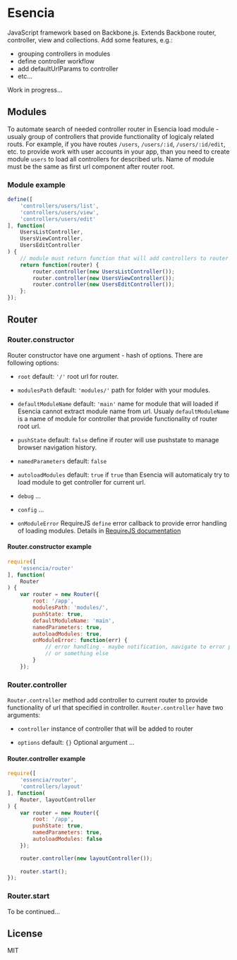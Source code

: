 # Esencia

JavaScript framework based on Backbone.js. Extends Backbone router, controller, view and collections. Add some features, e.g.:

* grouping controllers in modules
* define controller workflow
* add defaultUrlParams to controller
* etc...

Work in progress...


## Modules
To automate search of needed controller router in Esencia load module - usualy group of controllers that provide functionality of logicaly related routs. For example, if you have routes `/users`, `/users/:id`, `/users/:id/edit`, etc. to provide work with user accounts in your app, than you need to create module `users` to load all controllers for described urls. Name of module must be the same as first url component after router root.

### Module example
```javascript
define([
	'controllers/users/list',
	'controllers/users/view',
	'controllers/users/edit'
], function(
	UsersListController,
	UsersViewController,
	UsersEditController
) {
	// module must return function that will add controllers to router
	return function(router) {
		router.controller(new UsersListController());
		router.controller(new UsersViewController());
		router.controller(new UsersEditController());
	};
});
```


## Router
### Router.constructor
Router constructor have one argument - hash of options. There are following options:

* `root`
	default: `'/'`
	root url for router.

* `modulesPath`
	default: `'modules/'`
	path for folder with your modules.

* `defaultModuleName`
	default: `'main'`
	name for module that will loaded if Esencia cannot extract module name from url. Usualy `defaultModuleName` is a name of module for controller that provide functionality of router root url.

* `pushState`
	default: `false`
	define if router will use pushstate to manage browser navigation history.

* `namedParameters`
	default: `false`


* `autoloadModules`
	default: `true`
	if `true` than Esencia will automaticaly try to load module to get controller for current url.

* `debug`
	...

* `config`
	...

* `onModuleError`
	RequireJS `define` error callback to provide error handling of loading modules. Details in [RequireJS documentation](http://requirejs.org/docs/api.html#errbacks)

#### Router.constructor example
```javascript
require([
	'essencia/router'
], function(
	Router
) {
	var router = new Router({
		root: '/app',
		modulesPath: 'modules/',
		pushState: true,
		defaultModuleName: 'main',
		namedParameters: true,
		autoloadModules: true,
		onModuleError: function(err) {
			// error handling - maybe notification, navigate to error page
			// or something else
		}
	});
```


### Router.controller

`Router.controller` method add controller to current router to provide functionality of url that specified in controller. `Router.controller` have two arguments:

* `controller`
	instance of controller that will be added to router

* `options`
	default: `{}`
	Optional argument ...

#### Router.controller example
```javascript
require([
	'essencia/router',
	'controllers/layout'
], function(
	Router, layoutController
) {
	var router = new Router({
		root: '/app',
		pushState: true,
		namedParameters: true,
		autoloadModules: false
	});

	router.controller(new layoutController());
	
	router.start();
});
```

### Router.start

To be continued...




## License

MIT